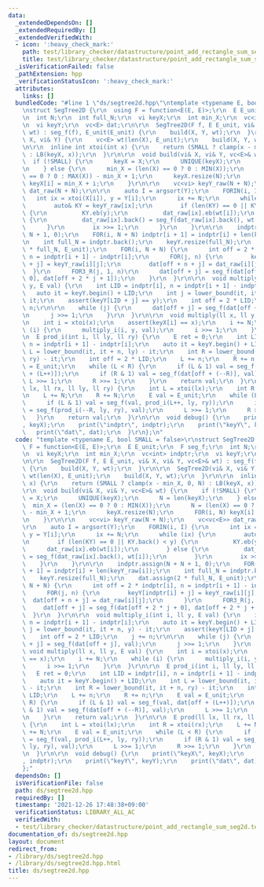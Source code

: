 ```yaml
---
data:
  _extendedDependsOn: []
  _extendedRequiredBy: []
  _extendedVerifiedWith:
  - icon: ':heavy_check_mark:'
    path: test/library_checker/datastructure/point_add_rectangle_sum_seg2d.test.cpp
    title: test/library_checker/datastructure/point_add_rectangle_sum_seg2d.test.cpp
  _isVerificationFailed: false
  _pathExtension: hpp
  _verificationStatusIcon: ':heavy_check_mark:'
  attributes:
    links: []
  bundledCode: "#line 1 \"ds/segtree2d.hpp\"\ntemplate <typename E, bool SMALL = false>\r\
    \nstruct SegTree2D {\r\n  using F = function<E(E, E)>;\r\n  E E_unit;\r\n  F seg_f;\r\
    \n  int N;\r\n  int full_N;\r\n  vi keyX;\r\n  int min_X;\r\n  vc<int> indptr;\r\
    \n  vi keyY;\r\n  vc<E> dat;\r\n\r\n  SegTree2D(F f, E E_unit, vi& X, vi& Y, vc<E>&\
    \ wt) : seg_f(f), E_unit(E_unit) {\r\n    build(X, Y, wt);\r\n  }\r\n\r\n  SegTree2D(vi&\
    \ X, vi& Y) {\r\n    vc<E> wt(len(X), E_unit);\r\n    build(X, Y, wt);\r\n  }\r\
    \n\r\n  inline int xtoi(int x) {\r\n    return (SMALL ? clamp(x - min_X, 0, N)\
    \ : LB(keyX, x));\r\n  }\r\n\r\n  void build(vi& X, vi& Y, vc<E>& wt) {\r\n  \
    \  if (!SMALL) {\r\n      keyX = X;\r\n      UNIQUE(keyX);\r\n      N = len(keyX);\r\
    \n    } else {\r\n      min_X = (len(X) == 0 ? 0 : MIN(X));\r\n      N = (len(X)\
    \ == 0 ? 0 : MAX(X)) - min_X + 1;\r\n      keyX.resize(N);\r\n      FOR(i, N)\
    \ keyX[i] = min_X + i;\r\n    }\r\n\r\n    vc<vi> keyY_raw(N + N);\r\n    vc<vc<E>>\
    \ dat_raw(N + N);\r\n\r\n    auto I = argsort(Y);\r\n    FORIN(i, I) {\r\n   \
    \   int ix = xtoi(X[i]), y = Y[i];\r\n      ix += N;\r\n      while (ix) {\r\n\
    \        auto& KY = keyY_raw[ix];\r\n        if (len(KY) == 0 || KY.back() < y)\
    \ {\r\n          KY.eb(y);\r\n          dat_raw[ix].eb(wt[i]);\r\n        } else\
    \ {\r\n          dat_raw[ix].back() = seg_f(dat_raw[ix].back(), wt[i]);\r\n  \
    \      }\r\n        ix >>= 1;\r\n      }\r\n    }\r\n\r\n    indptr.assign(N +\
    \ N + 1, 0);\r\n    FOR(i, N + N) indptr[i + 1] = indptr[i] + len(keyY_raw[i]);\r\
    \n    int full_N = indptr.back();\r\n    keyY.resize(full_N);\r\n    dat.assign(2\
    \ * full_N, E_unit);\r\n    FOR(i, N + N) {\r\n      int off = 2 * indptr[i],\
    \ n = indptr[i + 1] - indptr[i];\r\n      FOR(j, n) {\r\n        keyY[indptr[i]\
    \ + j] = keyY_raw[i][j];\r\n        dat[off + n + j] = dat_raw[i][j];\r\n    \
    \  }\r\n      FOR3_R(j, 1, n)\r\n      dat[off + j] = seg_f(dat[off + 2 * j +\
    \ 0], dat[off + 2 * j + 1]);\r\n    }\r\n  }\r\n\r\n  void multiply_i(int i, ll\
    \ y, E val) {\r\n    int LID = indptr[i], n = indptr[i + 1] - indptr[i];\r\n \
    \   auto it = keyY.begin() + LID;\r\n    int j = lower_bound(it, it + n, y) -\
    \ it;\r\n    assert(keyY[LID + j] == y);\r\n    int off = 2 * LID;\r\n    j +=\
    \ n;\r\n\r\n    while (j) {\r\n      dat[off + j] = seg_f(dat[off + j], val);\r\
    \n      j >>= 1;\r\n    }\r\n  }\r\n\r\n  void multiply(ll x, ll y, E val) {\r\
    \n    int i = xtoi(x);\r\n    assert(keyX[i] == x);\r\n    i += N;\r\n    while\
    \ (i) {\r\n      multiply_i(i, y, val);\r\n      i >>= 1;\r\n    }\r\n  }\r\n\r\
    \n  E prod_i(int i, ll ly, ll ry) {\r\n    E ret = 0;\r\n    int LID = indptr[i],\
    \ n = indptr[i + 1] - indptr[i];\r\n    auto it = keyY.begin() + LID;\r\n    int\
    \ L = lower_bound(it, it + n, ly) - it;\r\n    int R = lower_bound(it, it + n,\
    \ ry) - it;\r\n    int off = 2 * LID;\r\n    L += n;\r\n    R += n;\r\n    E val\
    \ = E_unit;\r\n    while (L < R) {\r\n      if (L & 1) val = seg_f(val, dat[off\
    \ + (L++)]);\r\n      if (R & 1) val = seg_f(dat[off + (--R)], val);\r\n     \
    \ L >>= 1;\r\n      R >>= 1;\r\n    }\r\n    return val;\r\n  }\r\n\r\n  E prod(ll\
    \ lx, ll rx, ll ly, ll ry) {\r\n    int L = xtoi(lx);\r\n    int R = xtoi(rx);\r\
    \n    L += N;\r\n    R += N;\r\n    E val = E_unit;\r\n    while (L < R) {\r\n\
    \      if (L & 1) val = seg_f(val, prod_i(L++, ly, ry));\r\n      if (R & 1) val\
    \ = seg_f(prod_i(--R, ly, ry), val);\r\n      L >>= 1;\r\n      R >>= 1;\r\n \
    \   }\r\n    return val;\r\n  }\r\n\r\n  void debug() {\r\n    print(\"keyX\"\
    , keyX);\r\n    print(\"indptr\", indptr);\r\n    print(\"keyY\", keyY);\r\n \
    \   print(\"dat\", dat);\r\n  }\r\n};\n"
  code: "template <typename E, bool SMALL = false>\r\nstruct SegTree2D {\r\n  using\
    \ F = function<E(E, E)>;\r\n  E E_unit;\r\n  F seg_f;\r\n  int N;\r\n  int full_N;\r\
    \n  vi keyX;\r\n  int min_X;\r\n  vc<int> indptr;\r\n  vi keyY;\r\n  vc<E> dat;\r\
    \n\r\n  SegTree2D(F f, E E_unit, vi& X, vi& Y, vc<E>& wt) : seg_f(f), E_unit(E_unit)\
    \ {\r\n    build(X, Y, wt);\r\n  }\r\n\r\n  SegTree2D(vi& X, vi& Y) {\r\n    vc<E>\
    \ wt(len(X), E_unit);\r\n    build(X, Y, wt);\r\n  }\r\n\r\n  inline int xtoi(int\
    \ x) {\r\n    return (SMALL ? clamp(x - min_X, 0, N) : LB(keyX, x));\r\n  }\r\n\
    \r\n  void build(vi& X, vi& Y, vc<E>& wt) {\r\n    if (!SMALL) {\r\n      keyX\
    \ = X;\r\n      UNIQUE(keyX);\r\n      N = len(keyX);\r\n    } else {\r\n    \
    \  min_X = (len(X) == 0 ? 0 : MIN(X));\r\n      N = (len(X) == 0 ? 0 : MAX(X))\
    \ - min_X + 1;\r\n      keyX.resize(N);\r\n      FOR(i, N) keyX[i] = min_X + i;\r\
    \n    }\r\n\r\n    vc<vi> keyY_raw(N + N);\r\n    vc<vc<E>> dat_raw(N + N);\r\n\
    \r\n    auto I = argsort(Y);\r\n    FORIN(i, I) {\r\n      int ix = xtoi(X[i]),\
    \ y = Y[i];\r\n      ix += N;\r\n      while (ix) {\r\n        auto& KY = keyY_raw[ix];\r\
    \n        if (len(KY) == 0 || KY.back() < y) {\r\n          KY.eb(y);\r\n    \
    \      dat_raw[ix].eb(wt[i]);\r\n        } else {\r\n          dat_raw[ix].back()\
    \ = seg_f(dat_raw[ix].back(), wt[i]);\r\n        }\r\n        ix >>= 1;\r\n  \
    \    }\r\n    }\r\n\r\n    indptr.assign(N + N + 1, 0);\r\n    FOR(i, N + N) indptr[i\
    \ + 1] = indptr[i] + len(keyY_raw[i]);\r\n    int full_N = indptr.back();\r\n\
    \    keyY.resize(full_N);\r\n    dat.assign(2 * full_N, E_unit);\r\n    FOR(i,\
    \ N + N) {\r\n      int off = 2 * indptr[i], n = indptr[i + 1] - indptr[i];\r\n\
    \      FOR(j, n) {\r\n        keyY[indptr[i] + j] = keyY_raw[i][j];\r\n      \
    \  dat[off + n + j] = dat_raw[i][j];\r\n      }\r\n      FOR3_R(j, 1, n)\r\n \
    \     dat[off + j] = seg_f(dat[off + 2 * j + 0], dat[off + 2 * j + 1]);\r\n  \
    \  }\r\n  }\r\n\r\n  void multiply_i(int i, ll y, E val) {\r\n    int LID = indptr[i],\
    \ n = indptr[i + 1] - indptr[i];\r\n    auto it = keyY.begin() + LID;\r\n    int\
    \ j = lower_bound(it, it + n, y) - it;\r\n    assert(keyY[LID + j] == y);\r\n\
    \    int off = 2 * LID;\r\n    j += n;\r\n\r\n    while (j) {\r\n      dat[off\
    \ + j] = seg_f(dat[off + j], val);\r\n      j >>= 1;\r\n    }\r\n  }\r\n\r\n \
    \ void multiply(ll x, ll y, E val) {\r\n    int i = xtoi(x);\r\n    assert(keyX[i]\
    \ == x);\r\n    i += N;\r\n    while (i) {\r\n      multiply_i(i, y, val);\r\n\
    \      i >>= 1;\r\n    }\r\n  }\r\n\r\n  E prod_i(int i, ll ly, ll ry) {\r\n \
    \   E ret = 0;\r\n    int LID = indptr[i], n = indptr[i + 1] - indptr[i];\r\n\
    \    auto it = keyY.begin() + LID;\r\n    int L = lower_bound(it, it + n, ly)\
    \ - it;\r\n    int R = lower_bound(it, it + n, ry) - it;\r\n    int off = 2 *\
    \ LID;\r\n    L += n;\r\n    R += n;\r\n    E val = E_unit;\r\n    while (L <\
    \ R) {\r\n      if (L & 1) val = seg_f(val, dat[off + (L++)]);\r\n      if (R\
    \ & 1) val = seg_f(dat[off + (--R)], val);\r\n      L >>= 1;\r\n      R >>= 1;\r\
    \n    }\r\n    return val;\r\n  }\r\n\r\n  E prod(ll lx, ll rx, ll ly, ll ry)\
    \ {\r\n    int L = xtoi(lx);\r\n    int R = xtoi(rx);\r\n    L += N;\r\n    R\
    \ += N;\r\n    E val = E_unit;\r\n    while (L < R) {\r\n      if (L & 1) val\
    \ = seg_f(val, prod_i(L++, ly, ry));\r\n      if (R & 1) val = seg_f(prod_i(--R,\
    \ ly, ry), val);\r\n      L >>= 1;\r\n      R >>= 1;\r\n    }\r\n    return val;\r\
    \n  }\r\n\r\n  void debug() {\r\n    print(\"keyX\", keyX);\r\n    print(\"indptr\"\
    , indptr);\r\n    print(\"keyY\", keyY);\r\n    print(\"dat\", dat);\r\n  }\r\n\
    };"
  dependsOn: []
  isVerificationFile: false
  path: ds/segtree2d.hpp
  requiredBy: []
  timestamp: '2021-12-26 17:48:38+09:00'
  verificationStatus: LIBRARY_ALL_AC
  verifiedWith:
  - test/library_checker/datastructure/point_add_rectangle_sum_seg2d.test.cpp
documentation_of: ds/segtree2d.hpp
layout: document
redirect_from:
- /library/ds/segtree2d.hpp
- /library/ds/segtree2d.hpp.html
title: ds/segtree2d.hpp
---
```

